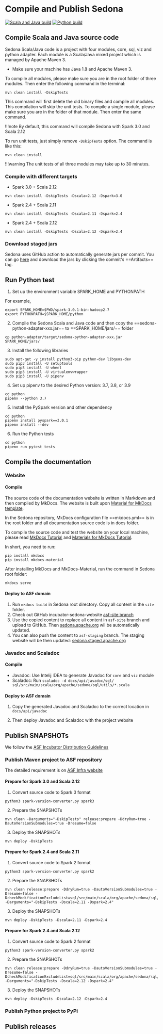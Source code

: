 # Compile and Publish Sedona

[![Scala and Java build](https://github.com/apache/incubator-sedona/workflows/Scala%20and%20Java%20build/badge.svg)](https://github.com/apache/incubator-sedona/actions?query=workflow%3A%22Scala+and+Java+build%22) [![Python build](https://github.com/apache/incubator-sedona/workflows/Python%20build/badge.svg)](https://github.com/apache/incubator-sedona/actions?query=workflow%3A%22Python+build%22)


## Compile Scala and Java source code
Sedona Scala/Java code is a project with four modules, core, sql, viz and python adapter. Each module is a Scala/Java mixed project which is managed by Apache Maven 3.

* Make sure your machine has Java 1.8 and Apache Maven 3.

To compile all modules, please make sure you are in the root folder of three modules. Then enter the following command in the terminal:

```
mvn clean install -DskipTests
```
This command will first delete the old binary files and compile all modules. This compilation will skip the unit tests. To compile a single module, please make sure you are in the folder of that module. Then enter the same command.

!!!note
	By default, this command will compile Sedona with Spark 3.0 and Scala 2.12

To run unit tests, just simply remove `-DskipTests` option. The command is like this:
```
mvn clean install
```

!!!warning
	The unit tests of all three modules may take up to 30 minutes. 

### Compile with different targets

* Spark 3.0 + Scala 2.12
```
mvn clean install -DskipTests -Dscala=2.12 -Dspark=3.0
```
* Spark 2.4 + Scala 2.11
```
mvn clean install -DskipTests -Dscala=2.11 -Dspark=2.4
```
* Spark 2.4 + Scala 2.12
```
mvn clean install -DskipTests -Dscala=2.12 -Dspark=2.4
```

### Download staged jars

Sedona uses GitHub action to automatically generate jars per commit. You can go [here](https://github.com/apache/incubator-sedona/actions?query=workflow%3A%22Scala+and+Java+build%22) and download the jars by clicking the commit's ==Artifacts== tag.

## Run Python test

1. Set up the environment variable SPARK_HOME and PYTHONPATH

For example,
```
export SPARK_HOME=$PWD/spark-3.0.1-bin-hadoop2.7
export PYTHONPATH=$SPARK_HOME/python
```
2. Compile the Sedona Scala and Java code and then copy the ==sedona-python-adapter-xxx.jar== to ==SPARK_HOME/jars/== folder
```
cp python-adapter/target/sedona-python-adapter-xxx.jar SPARK_HOME/jars/
```
3. Install the following libraries
```
sudo apt-get -y install python3-pip python-dev libgeos-dev
sudo pip3 install -U setuptools
sudo pip3 install -U wheel
sudo pip3 install -U virtualenvwrapper
sudo pip3 install -U pipenv
```
4. Set up pipenv to the desired Python version: 3.7, 3.8, or 3.9
```
cd python
pipenv --python 3.7
```
5. Install the PySpark version and other dependency
```
cd python
pipenv install pyspark==3.0.1
pipenv install --dev
```
6. Run the Python tests
```
cd python
pipenv run pytest tests
```
## Compile the documentation

### Website

#### Compile

The source code of the documentation website is written in Markdown and then compiled by MkDocs. The website is built upon [Material for MkDocs template](https://squidfunk.github.io/mkdocs-material/).

In the Sedona repository, MkDocs configuration file ==mkdocs.yml== is in the root folder and all documentation source code is in docs folder.

To compile the source code and test the website on your local machine, please read [MkDocs Tutorial](http://www.mkdocs.org/#installation) and [Materials for MkDocs Tutorial](https://squidfunk.github.io/mkdocs-material/getting-started/).

In short, you need to run:

```
pip install mkdocs
pip install mkdocs-material
```

After installing MkDocs and MkDocs-Material, run the command in Sedona root folder:

```
mkdocs serve
```

#### Deploy to ASF domain

1. Run `mkdocs build` in Sedona root directory. Copy all content in the `site` folder.
2. Check out GitHub incubator-sedona-website [asf-site branch](https://github.com/apache/incubator-sedona-website/tree/asf-site)
3. Use the copied content to replace all content in `asf-site` branch and upload to GitHub. Then [sedona.apache.org](https:/sedona.apache.org) wil be automatically updated.
4. You can also push the content to `asf-staging` branch. The staging website will be then updated: [sedona.staged.apache.org](https:/sedona.staged.apache.org)

### Javadoc and Scaladoc

#### Compile 

* Javadoc: Use Intelij IDEA to generate Javadoc for `core` and `viz` module
* Scaladoc: Run `scaladoc -d docs/api/javadoc/sql/ sql/src/main/scala/org/apache/sedona/sql/utils/*.scala`

#### Deploy to ASF domain

1. Copy the generated Javadoc and Scaladoc to the correct location in `docs/api/javadoc`

2. Then deploy Javadoc and Scaladoc with the project website

## Publish SNAPSHOTs

We follow the [ASF Incubator Distribution Guidelines](https://incubator.apache.org/guides/distribution.html)

### Publish Maven project to ASF repository

The detailed requirement is on [ASF Infra website](https://infra.apache.org/publishing-maven-artifacts.html)

#### Prepare for Spark 3.0 and Scala 2.12

1. Convert source code to Spark 3 format
```
python3 spark-version-converter.py spark3
```
2. Prepare the SNAPSHOTs
```
mvn clean -Darguments="-DskipTests" release:prepare -DdryRun=true -DautoVersionSubmodules=true -Dresume=false
```
3. Deploy the SNAPSHOTs
```
mvn deploy -DskipTests
```

#### Prepare for Spark 2.4 and Scala 2.11

1. Convert source code to Spark 2 format
```
python3 spark-version-converter.py spark2
```
2. Prepare the SNAPSHOTs
```
mvn clean release:prepare -DdryRun=true -DautoVersionSubmodules=true -Dresume=false -DcheckModificationExcludeList=sql/src/main/scala/org/apache/sedona/sql/UDF/UdfRegistrator.scala,sql/src/main/scala/org/apache/spark/sql/sedona_sql/strategy/join/JoinQueryDetector.scala,sql/src/main/scala/org/apache/spark/sql/sedona_sql/strategy/join/TraitJoinQueryExec.scala -Darguments="-DskipTests -Dscala=2.11 -Dspark=2.4"
```
3. Deploy the SNAPSHOTs
```
mvn deploy -DskipTests -Dscala=2.11 -Dspark=2.4
```

#### Prepare for Spark 2.4 and Scala 2.12

1. Convert source code to Spark 2 format
```
python3 spark-version-converter.py spark2
```
2. Prepare the SNAPSHOTs
```
mvn clean release:prepare -DdryRun=true -DautoVersionSubmodules=true -Dresume=false -DcheckModificationExcludeList=sql/src/main/scala/org/apache/sedona/sql/UDF/UdfRegistrator.scala,sql/src/main/scala/org/apache/spark/sql/sedona_sql/strategy/join/JoinQueryDetector.scala,sql/src/main/scala/org/apache/spark/sql/sedona_sql/strategy/join/TraitJoinQueryExec.scala -Darguments="-DskipTests -Dscala=2.12 -Dspark=2.4"
```
3. Deploy the SNAPSHOTs
```
mvn deploy -DskipTests -Dscala=2.12 -Dspark=2.4
```

### Publish Python project to PyPi

## Publish releases